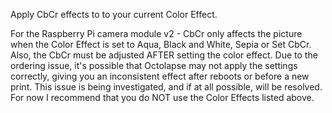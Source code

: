 Apply CbCr effects to to your current Color Effect.

For the Raspberry Pi camera module v2 - CbCr only affects the picture when the Color Effect is set to Aqua, Black and White, Sepia or Set CbCr.  Also, the CbCr must be adjusted AFTER setting the color effect. Due to the ordering issue, it's possible that Octolapse may not apply the settings correctly, giving you an inconsistent effect after reboots or before a new print.  This issue is being investigated, and if at all possible, will be resolved.  For now I recommend that you do NOT use the Color Effects listed above.

